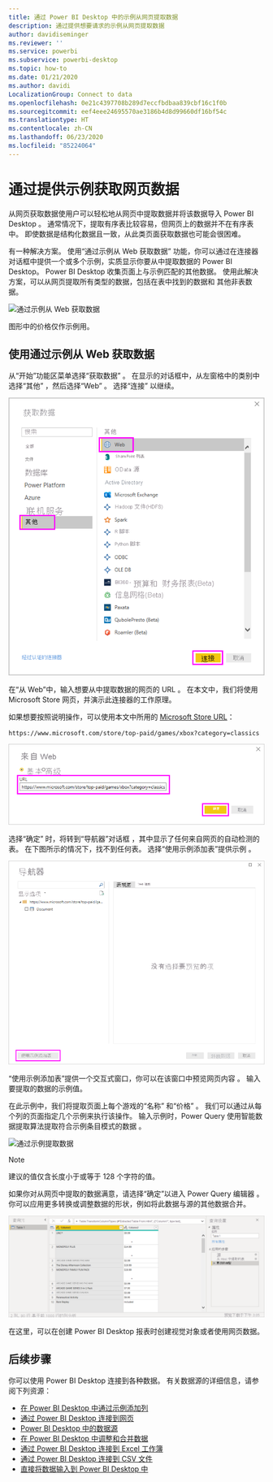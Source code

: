 ```yaml
---
title: 通过 Power BI Desktop 中的示例从网页提取数据
description: 通过提供想要请求的示例从网页提取数据
author: davidiseminger
ms.reviewer: ''
ms.service: powerbi
ms.subservice: powerbi-desktop
ms.topic: how-to
ms.date: 01/21/2020
ms.author: davidi
LocalizationGroup: Connect to data
ms.openlocfilehash: 0e21c4397708b289d7eccfbdbaa839cbf16c1f0b
ms.sourcegitcommit: eef4eee24695570ae3186b4d8d99660df16bf54c
ms.translationtype: HT
ms.contentlocale: zh-CN
ms.lasthandoff: 06/23/2020
ms.locfileid: "85224064"
---
```

# <a name="get-webpage-data-by-providing-examples"></a>通过提供示例获取网页数据

从网页获取数据使用户可以轻松地从网页中提取数据并将该数据导入 Power BI Desktop  。 通常情况下，提取有序表比较容易，但网页上的数据并不在有序表中。 即使数据是结构化数据且一致，从此类页面获取数据也可能会很困难。

有一种解决方案。 使用“通过示例从 Web 获取数据”  功能，你可以通过在连接器对话框中提供一个或多个示例，实质显示你要从中提取数据的 Power BI Desktop。 Power BI Desktop 收集页面上与示例匹配的其他数据。 使用此解决方案，可以从网页提取所有类型的数据，包括在表中找到的数据和  其他非表数据。

![通过示例从 Web 获取数据](media/desktop-connect-to-web-by-example/web-by-example_01.png)

图形中的价格仅作示例用。

## <a name="using-get-data-from-web-by-example"></a>使用通过示例从 Web 获取数据

从“开始”功能区菜单选择“获取数据”   。 在显示的对话框中，从左窗格中的类别中选择“其他”  ，然后选择“Web”  。 选择“连接”  以继续。

![选择从中获取数据的 Web](media/desktop-connect-to-web-by-example/web-by-example_03.png)

在“从 Web”中，输入想要从中提取数据的网页的 URL  。 在本文中，我们将使用 Microsoft Store 网页，并演示此连接器的工作原理。

如果想要按照说明操作，可以使用本文中所用的 [Microsoft Store URL](https://www.microsoft.com/store/top-paid/games/xbox?category=classics)：

    https://www.microsoft.com/store/top-paid/games/xbox?category=classics

![Web 对话框](media/desktop-connect-to-web-by-example/web-by-example_04.png)

选择“确定”  时，将转到“导航器”对话框  ，其中显示了任何来自网页的自动检测的表。 在下图所示的情况下，找不到任何表。 选择“使用示例添加表”提供示例  。

![导航器窗口](media/desktop-connect-to-web-by-example/web-by-example_05.png)

“使用示例添加表”提供一个交互式窗口，你可以在该窗口中预览网页内容  。 输入要提取的数据的示例值。

在此示例中，我们将提取页面上每个游戏的“名称”  和“价格”  。 我们可以通过从每个列的页面指定几个示例来执行该操作。 输入示例时，Power Query 使用智能数据提取算法提取符合示例条目模式的数据  。

![通过示例提取数据](media/desktop-connect-to-web-by-example/web-by-example_06.png)

> [!NOTE]
> 建议的值仅含长度小于或等于 128 个字符的值。

如果你对从网页中提取的数据满意，请选择“确定”以进入 Power Query 编辑器  。 你可以应用更多转换或调整数据的形状，例如将此数据与源的其他数据合并。

![通过示例提取数据](media/desktop-connect-to-web-by-example/web-by-example_07.png)

在这里，可以在创建 Power BI Desktop 报表时创建视觉对象或者使用网页数据。

## <a name="next-steps"></a>后续步骤

你可以使用 Power BI Desktop 连接到各种数据。 有关数据源的详细信息，请参阅下列资源：

* [在 Power BI Desktop 中通过示例添加列](../create-reports/desktop-add-column-from-example.md)
* [通过 Power BI Desktop 连接到网页](desktop-connect-to-web.md)
* [Power BI Desktop 中的数据源](desktop-data-sources.md)
* [在 Power BI Desktop 中调整和合并数据](desktop-shape-and-combine-data.md)
* [通过 Power BI Desktop 连接到 Excel 工作簿](desktop-connect-excel.md)
* [通过 Power BI Desktop 连接到 CSV 文件](desktop-connect-csv.md)
* [直接将数据输入到 Power BI Desktop 中](desktop-enter-data-directly-into-desktop.md)

